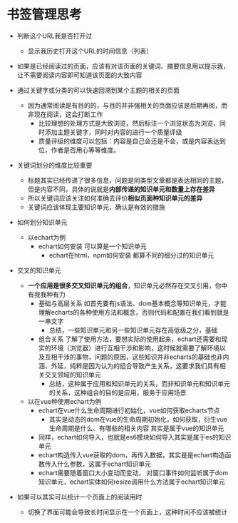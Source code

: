 # 书签管理思考

* 判断这个URL我是否打开过
  * 显示我历史打开这个URL的时间信息（列表）

* 如果是已经阅读过的页面，应该有对该页面的关键词、摘要信息用以提示我，让不需要阅读内容即可知道该页面的大致内容

* 通过关键字或分类的可以快速回溯到某个主题的相关的页面
  * 因为通常阅读是有目的的，与目的并非强相关的页面应该是后期再阅，而非现在阅读，这会打断工作
    * 比较理想的处理方式是大致浏览，然后标注一个浏览状态为浏览，同时添加主题关键字，同时对内容的进行一个质量评级
    * 质量评级的维度可以包括：内容是自己会还是不会，或是内容表达到位，作者是否用心等等维度。

* 关键词划分的维度比较重要
  * 标题其实已经传递了很多信息，问题是同类型文章都是表达相同的主题，但是内容不同，具体的说就是**内部传递的知识单元和数量上存在差异**
  * 所以关键词应该关注如何准确去评价**相似页面种知识单元的差异**
  * 关键词应该体现主要知识单元，确认是有效的措施

* 如何划分知识单元
  * 以echart为例
    * echart如何安装 可以算是一个知识单元
      * echart在html，npm如何安装 都算不同的细分过的知识单元

* 交叉的知识单元
  * **一个应用是很多交叉知识单元的组合**，知识单元必然存在交叉引用，你中有我我种有力
    * 基础与高层关系 如首先要有js语法、dom基本概念等知识单元，才能理解echarts的各种使用方法和概念，否则代码和配置在我们看到就是一串文字
      * 总结，一些知识单元和另一些知识单元存在高低级之分，基础
    * 组合关系 了解了使用方法，要想实际的使用起来，echart还需要和现实的环境（浏览器）进行互相干涉和影响，这时候就需要了解环境以及互相干涉的事物，问题的原因，这些知识并非echarts的基础也非内涵、外延，纯粹是因为认为的组合导致产生关系，这要求我们具有相关交叉领域的知识单元
      * 总结，这种属于应用和知识单元的关系，而非知识单元和知识单元的关系，这种组合的目的是应用，服务于应用场景
  * 以在vue种使用echart为例
    * echart在vue什么生命周期进行初始化，vue如何获取echarts节点
      * 其实是动态的dom在vue的生命周期初始化，如何获取，衍生vue生命周期是什么、有哪些的相关内容 其实是属于vue的知识单元
    * 同样，echart如何导入，也就是es6模块如何导入其实是属于es的知识单元
    * echart构造传入vue获取的dom，再传入数据，其实是是echart构造函数传入什么参数，这属于echart知识单元
    * echart需要随着窗口大小变动而变动， 对窗口事件如何监听属于dom知识单元，echart实体如何resize调用什么方法属于echart知识单元

* 如果可以其实可以统计一个页面上的阅读用时
  * 切换了界面可能会导致长时间显示在一个页面上，这种时间不应该被统计
